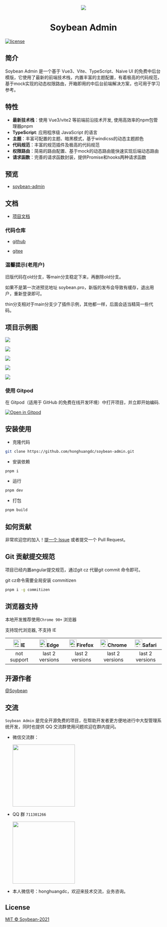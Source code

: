 <div align="center">
	<img src="https://i.loli.net/2021/11/24/x5lLfuSnEawBAgi.png"/>
	<h1>Soybean Admin</h1>
</div>

[![license](https://img.shields.io/badge/license-MIT-green.svg)](./LICENSE)

## 简介

Soybean Admin  是一个基于 Vue3、Vite、TypeScript、Naive UI 的免费中后台模版，它使用了最新的前端技术栈，内置丰富的主题配置，有着极高的代码规范，基于mock实现的动态权限路由，开箱即用的中后台前端解决方案，也可用于学习参考。

## 特性

- **最新技术栈**：使用 Vue3/vite2 等前端前沿技术开发, 使用高效率的npm包管理器pnpm
- **TypeScript**: 应用程序级 JavaScript 的语言
- **主题**：丰富可配置的主题、暗黑模式，基于windicss的动态主题颜色
- **代码规范**：丰富的规范插件及极高的代码规范
- **权限路由**：简易的路由配置、基于mock的动态路由能快速实现后端动态路由
- **请求函数**：完善的请求函数封装，提供Promise和hooks两种请求函数

## 预览

- [soybean-admin](https://soybean.pro/)

## 文档

- [项目文档](https://docs.soybean.pro)

### 代码仓库

- [github](https://github.com/honghuangdc/soybean-admin)

- [gitee](https://gitee.com/honghuangdc/soybean-admin)

### 温馨提示(老用户)

旧版代码在old分支，等main分支稳定下来，再删除old分支。

如果不是第一次进预览地址 soybean.pro，新版的发布会导致有缓存，退出用户，重新登录即可。

thin分支相对于main分支少了插件示例，其他都一样，后面会适当精简一些代码。

## 项目示例图

![](https://s2.loli.net/2022/01/24/ovK6Oyqr7gIMu2n.png)

![](https://s2.loli.net/2022/01/24/O8loxYhMySHwGfJ.png)

![](https://s2.loli.net/2022/01/24/HKwpJ7Ab6j8fVvk.png)

![](https://s2.loli.net/2022/01/24/bqJRSDZHBv3jsif.png)

![](https://s2.loli.net/2022/01/24/wXpHeau6UrSTWdF.png)

### 使用 Gitpod

在 Gitpod（适用于 GitHub 的免费在线开发环境）中打开项目，并立即开始编码.

[![Open in Gitpod](https://gitpod.io/button/open-in-gitpod.svg)](https://gitpod.io/#https://github.com/honghuangdc/soybean-admin)

## 安装使用

- 克隆代码

```bash
git clone https://github.com/honghuangdc/soybean-admin.git
```

- 安装依赖

```bash
pnpm i
```

- 运行

```bash
pnpm dev
```

- 打包

```bash
pnpm build
```

## 如何贡献

非常欢迎您的加入！[提一个 Issue](https://github.com/honghuangdc/soybean-admin/issues/new) 或者提交一个 Pull Request。

## Git 贡献提交规范

项目已经内置angular提交规范，通过git cz 代替git commit 命令即可。

git cz命令需要全局安装 commitizen

```bash
pnpm i -g commitizen
```

## 浏览器支持

本地开发推荐使用`Chrome 90+` 浏览器

支持现代浏览器, 不支持 IE

| [<img src="https://raw.githubusercontent.com/alrra/browser-logos/master/src/archive/internet-explorer_9-11/internet-explorer_9-11_48x48.png" alt="IE" width="24px" height="24px"  />](http://godban.github.io/browsers-support-badges/)IE | [<img src="https://raw.githubusercontent.com/alrra/browser-logos/master/src/edge/edge_48x48.png" alt=" Edge" width="24px" height="24px" />](http://godban.github.io/browsers-support-badges/)Edge | [<img src="https://raw.githubusercontent.com/alrra/browser-logos/master/src/firefox/firefox_48x48.png" alt="Firefox" width="24px" height="24px" />](http://godban.github.io/browsers-support-badges/)Firefox | [<img src="https://raw.githubusercontent.com/alrra/browser-logos/master/src/chrome/chrome_48x48.png" alt="Chrome" width="24px" height="24px" />](http://godban.github.io/browsers-support-badges/)Chrome | [<img src="https://raw.githubusercontent.com/alrra/browser-logos/master/src/safari/safari_48x48.png" alt="Safari" width="24px" height="24px" />](http://godban.github.io/browsers-support-badges/)Safari |
| :-: | :-: | :-: | :-: | :-: |
| not support | last 2 versions | last 2 versions | last 2 versions | last 2 versions |

## 开源作者

[@Soybean](https://github.com/honghuangdc)

## 交流

`Soybean Admin` 是完全开源免费的项目，在帮助开发者更方便地进行中大型管理系统开发，同时也提供 QQ 交流群使用问题欢迎在群内提问。

- 微信交流群：
  <div style="text-align:left">
    <img src="https://s2.loli.net/2022/01/24/uX8KaGt7W2jbw6V.jpg" style="width:200px" />
  </div>

- QQ 群 `711301266`

  <div style="text-align:left">
    <img src="https://s2.loli.net/2022/02/03/o6VDvEPHemNB7MR.jpg" style="width:200px" />
  </div>

- 本人微信号：honghuangdc，欢迎来技术交流，业务咨询。

## License

[MIT © Soybean-2021](./LICENSE)
